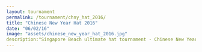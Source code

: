 ```yaml
---
layout: tournament
permalink: /tournament/chny_hat_2016/
title: "Chinese New Year Hat 2016"
date: "06/02/16"
image: "assets/chinese_new_year_hat_2016.jpg"
description:"Singapore Beach ultimate hat tournament - Chinese New Year 2016"
---
```

